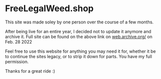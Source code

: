 
# FreeLegalWeed.shop

This site was made soley by one person over the course of a few months.

After being live for an entire year, I decided not to update it anymore and archive it. Full site can be found on the above link on [web.archive.org/](https://web.archive.org/web/*/freelegalweed.shop) on Feb. 28 2022

Feel free to use this website for anything you may need it for, whether it be to continue the sites legacy, or to strip it down for parts. You have my full permission.

Thanks for a great ride :)


